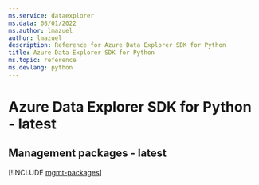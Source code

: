 ```yaml
---
ms.service: dataexplorer
ms.data: 08/01/2022
ms.author: lmazuel
author: lmazuel
description: Reference for Azure Data Explorer SDK for Python
title: Azure Data Explorer SDK for Python
ms.topic: reference
ms.devlang: python
---
```

# Azure Data Explorer SDK for Python - latest

## Management packages - latest
[!INCLUDE [mgmt-packages](data-explorer-mgmt-index.md)]